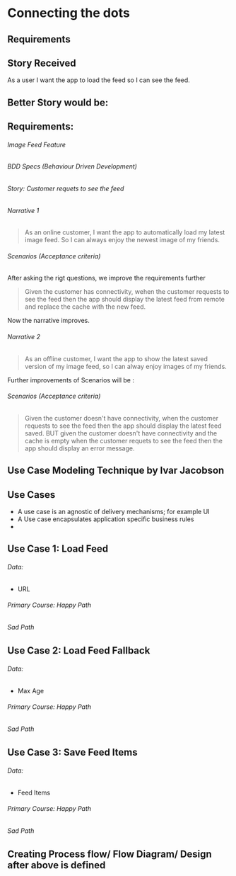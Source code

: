 # Connecting the dots

## Requirements 
## Story Received

As a user I want the app to load the feed so I can see the feed.

## Better Story would be:

## Requirements:
###### Image Feed Feature
###### BDD Specs (Behaviour Driven Development)
###### Story: Customer requets to see the feed

###### Narrative 1
> As an online customer, I want the app to automatically load my latest image feed. So I can always enjoy the newest image of my friends. 

###### Scenarios (Acceptance criteria)
After asking the rigt questions, we improve the requirements further
> Given the customer has connectivity, wehen the customer requests to see the feed then the app should display the latest feed from remote and replace the cache with the new feed. 

Now the narrative improves. 
###### Narrative 2 
> As an offline customer, I want the app to show the latest saved version of my image feed, so I can alway enjoy images of my friends.

Further improvements of Scenarios will be :
###### Scenarios (Acceptance criteria)
> Given the customer doesn't have connectivity, when the customer requests to see the feed then the app should display the latest feed saved. BUT given the customer doesn't have connectivity and the cache is empty when the customer requets to see the feed then the app should display an error message. 

## Use Case Modeling Technique by Ivar Jacobson 

## Use Cases 
- A use case is an agnostic of delivery mechanisms; for example UI
- A Use case encapsulates application specific business rules
- 
## **Use Case 1: Load Feed**
###### Data: 
- URL

###### Primary Course: Happy Path

###### Sad Path 


## **Use Case 2: Load Feed Fallback**
###### Data: 
- Max Age
 
###### Primary Course: Happy Path

###### Sad Path 


## **Use Case 3: Save Feed Items**
###### Data: 
- Feed Items

###### Primary Course: Happy Path

###### Sad Path 

## Creating Process flow/ Flow Diagram/ Design after above is defined
